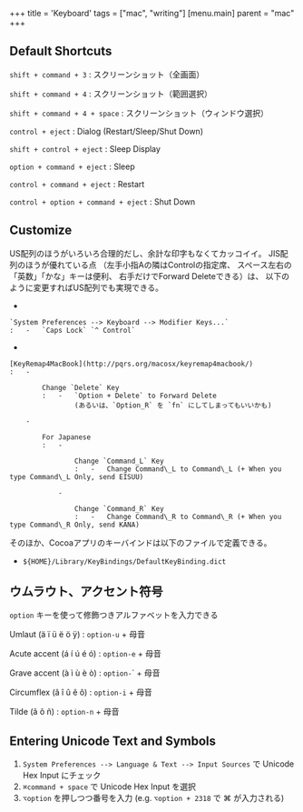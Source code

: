 +++
title = 'Keyboard'
tags = ["mac", "writing"]
[menu.main]
  parent = "mac"
+++

## Default Shortcuts

`shift + command + 3`
:   スクリーンショット（全画面）

`shift + command + 4`
:   スクリーンショット（範囲選択）

`shift + command + 4 + space`
:   スクリーンショット（ウィンドウ選択）

`control + eject`
:   Dialog (Restart/Sleep/Shut Down)

`shift + control + eject`
:   Sleep Display

`option + command + eject`
:   Sleep

`control + command + eject`
:   Restart

`control + option + command + eject`
:   Shut Down

## Customize

US配列のほうがいろいろ合理的だし、余計な印字もなくてカッコイイ。
JIS配列のほうが優れている点
（左手小指Aの隣はControlの指定席、
スペース左右の「英数」「かな」キーは便利、
右手だけでForward Deleteできる）は、
以下のように変更すればUS配列でも実現できる。

-

    `System Preferences --> Keyboard --> Modifier Keys...`
    :   -   `Caps Lock` `^ Control`

-

    [KeyRemap4MacBook](http://pqrs.org/macosx/keyremap4macbook/)
    :   -

            Change `Delete` Key
            :   -   `Option + Delete` to Forward Delete
                    (あるいは、`Option_R` を `fn` にしてしまってもいいかも)

        -

            For Japanese
            :   -

                    Change `Command_L` Key
                    :   -   Change Command\_L to Command\_L (+ When you type Command\_L Only, send EISUU)

                -

                    Change `Command_R` Key
                    :   -   Change Command\_R to Command\_R (+ When you type Command\_R Only, send KANA)

そのほか、Cocoaアプリのキーバインドは以下のファイルで定義できる。

-   `${HOME}/Library/KeyBindings/DefaultKeyBinding.dict`

## ウムラウト、アクセント符号

`option` キーを使って修飾つきアルファベットを入力できる

Umlaut (ä ï ü ë ö ÿ)
:   `option-u` + 母音

Acute accent (á í ú é ó)
:   `option-e` + 母音

Grave accent (à ì ù è ò)
:   `option-`\` + 母音

Circumflex (â î û ê ô)
:   `option-i` + 母音

Tilde (ã õ ñ)
:   `option-n` + 母音

## Entering Unicode Text and Symbols

1.  `System Preferences --> Language & Text --> Input Sources` で Unicode Hex Input にチェック
2.  `⌘command + space` で Unicode Hex Input を選択
3.  `⌥option` を押しつつ番号を入力 (e.g. `⌥option + 2318` で ⌘ が入力される)
